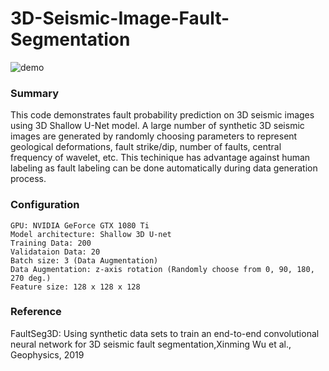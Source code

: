 # 3D-Seismic-Image-Fault-Segmentation
![demo](https://github.com/Jun-Tam/3D-Seismic-Image-Fault-Segmentation/raw/master/images/demo_application.gif)

### Summary
This code demonstrates fault probability prediction on 3D seismic images using 3D Shallow U-Net model.
A large number of synthetic 3D seismic images are generated by randomly choosing parameters
to represent geological deformations, fault strike/dip, number of faults, central frequency of wavelet, etc.
This techinique has advantage against human labeling as fault labeling can be done automatically during data generation process.

### Configuration
```
GPU: NVIDIA GeForce GTX 1080 Ti
Model architecture: Shallow 3D U-net
Training Data: 200
Validataion Data: 20
Batch size: 3 (Data Augmentation)
Data Augmentation: z-axis rotation (Randomly choose from 0, 90, 180, 270 deg.)
Feature size: 128 x 128 x 128
```

### Reference
FaultSeg3D: Using synthetic data sets to train an end-to-end convolutional neural network for 3D seismic fault segmentation,Xinming Wu et al., Geophysics, 2019
